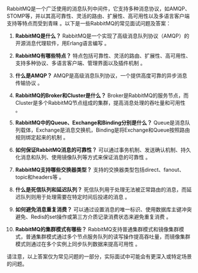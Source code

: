 RabbitMQ是一个广泛使用的消息队列中间件，它支持多种消息协议，如AMQP、STOMP等，并以其高可靠性、灵活的路由、扩展性、高可用性以及多语言客户端支持等特点而受到青睐 。以下是一些RabbitMQ的常见面试问题及答案：

1. **RabbitMQ是什么？**
   RabbitMQ是一个实现了高级消息队列协议（AMQP）的开源消息代理软件，用Erlang语言编写 。

2. **RabbitMQ有哪些特点？**
   特点包括可靠性、灵活的路由、扩展性、高可用性、支持多种协议、多语言客户端、管理界面以及插件机制 。

3. **什么是AMQP？**
   AMQP是高级消息队列协议，一个提供高度可靠的异步消息传输协议 。

4. **RabbitMQ的Broker和Cluster是什么？**
   Broker是RabbitMQ的服务节点，而Cluster是多个RabbitMQ节点组成的集群，提高消息处理的吞吐量和可用性 。

5. **RabbitMQ中的Queue、Exchange和Binding分别是什么？**
   Queue是消息队列载体，Exchange是消息交换机，Binding是将Exchange和Queue按照路由规则绑定起来的机制 。

6. **如何保证RabbitMQ消息的可靠性？**
   可以通过事务机制、发送确认机制、持久化消息和队列、使用镜像队列等方式来保证消息的可靠性 。

7. **RabbitMQ支持哪些交换器类型？**
   支持的交换器类型包括direct、fanout、topic和headers等 。

8. **什么是死信队列和延迟队列？**
   死信队列用于处理无法被正常路由的消息，而延迟队列则用于处理需要在特定时间后投递的消息 。

9. **如何避免消息重复消费？**
   可以通过设置消息的唯一标识、使用数据库主键冲突避免、Redis的set操作或第三方介质记录消费状态来避免重复消费 。

10. **RabbitMQ的集群模式有哪些？**
    RabbitMQ支持普通集群模式和镜像集群模式，普通集群模式通过多个节点服务队列的读写操作提高吞吐量，而镜像集群模式则通过在多个实例上同步队列数据来提高可用性 。

请注意，以上答案仅为常见问题的一部分，实际面试中可能会有更深入或特定场景的问题。
